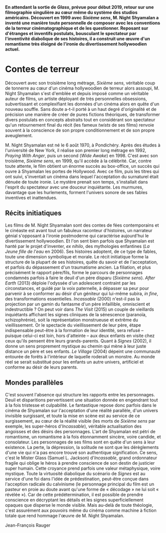 **En attendant la sortie de _Glass_, prévue pour début 2019, retour sur une filmographie singulière au cœur même du système des studios américains. Découvert en 1999 avec _Sixième sens_, M. Night Shyamalan a inventé une manière toute personnelle de composer avec les conventions de la terreur cinématographique et de les questionner. Reposant sur d'étranges et inventifs postulats, bousculant le spectateur par l'inventivité diabolique de ses histoires, il a construit une œuvre d'un romantisme très éloigné de l'ironie du divertissement hollywoodien actuel.**

# Contes de terreur

Découvert avec son troisième long métrage, _Sixième sens_, véritable coup de tonnerre au cœur d'un cinéma hollywoodien de terreur alors assoupi, M. Night Shyamalan s'est d'emblée et depuis imposé comme un véritable auteur de films, un artiste déployant de très personnelles obsessions, subvertissant et complexifiant les données d'un cinéma alors en quête d'un nouveau souffle. Sans doute a-t-il porté à un haut degré d'originalité et de précision une manière de créer de pures fictions théoriques, de transformer divers postulats en concepts abstraits tout en considérant son spectateur qu'un retournement final du récit (les fameux _twists_ de ses films) renvoie souvent à la conscience de son propre conditionnement et de son propre aveuglement.

M. Night Shyamalan est né le 6 août 1970, à Pondichéry. Après des études à l'université de New York, il réalise son premier long métrage en 1992, _Praying With Anger_, puis un second (_Wide Awake_) en 1998. C'est avec son troisième, _Sixième sens_, en 1999, qu'il accède à la célébrité. Car, contre toute attente, le film obtient un énorme succès au box-office, un succès qui ouvre à Shyamalan les portes de Hollywood. Avec ce film, puis les titres qui ont suivi, s'inventait un cinéma dans lequel l'acceptation du surnaturel était dénuée de toute ironie. Le mystère prenait son temps, s'installait dans l'esprit du spectateur avec une douceur inquiétante. Les murmures, davantage que les hurlements, forment l'univers sonore de ses fables inventives et inattendues.

## Récits initiatiques

Les films de M. Night Shyamalan sont des contes de fées contemporains et le cinéaste est avant tout un fabuleux raconteur d'histoires, un narrateur génial s'opposant à l'ironie postmoderne qui caractérise aujourd'hui le divertissement hollywoodien. Et l'on sent bien parfois que Shyamalan est hanté par le projet d'inventer, _ex nihilo_, des mythologies enfantines (_La Jeune fille de l'eau_ en 2006). Ses histoires adoptent, de ce type de fables, toute une dimension symbolique et morale. Le récit initiatique forme la structure de la plupart de ses histoires, quête du savoir et de l'acceptation, et parfois du dépassement d'un traumatisme ancien. La filiation, et plus précisément le rapport père/fils, forme le parcours de personnages condamnés parfois à faire le deuil d'un père disparu (_Sixième sens_). _After Earth_ (2013) déploie l'odyssée d'un adolescent contraint par les circonstances, et guidé par la voix paternelle, à dépasser sa peur pour parvenir à se conformer au désir d'un géniteur qui lui-même subira, _in fine_, des transformations essentielles. _Incassable_ (2000) n'est-il pas la projection par un gamin du fantasme d'un père infaillible, omniscient et indestructible ? On peut voir dans _The Visit_ (2015) un couple de vieillards inquiétants affichant les signes cliniques de la sénescence (paranoïa, schizophrénie), soit la représentation monstrueuse et extrême du vieillissement. Or le spectacle du vieillissement de leur père, étape indispensable peut-être à la formation de leur identité, sera refusé – puisque celui-ci est loin, hors d'atteinte – aux deux enfants en visite chez ceux qu'ils pensent être leurs grands-parents. Quant à _Signes_ (2002), il donne un sens proprement mystique au chemin qui mène à leur juste distance un père et ses enfants. _Le Village_ (2004) dépeint une communauté entourée de forêts à l'intérieur de laquelle roderait un monstre. Au monde réel se serait substitué pour les enfants un autre univers, artificiel et conforme au désir de leurs parents.

## Mondes parallèles

C'est souvent l'absence qui structure les rapports entre les personnages. Deuil et disparitions pervertissent une situation donnée en engendrant tout à la fois tristesse et culpabilité. Le fantastique repose donc parfois dans le cinéma de Shyamalan sur l'acceptation d'une réalité parallèle, d'un univers invisible surgissant, et toute la mise en scène est au service de ce surgissement, au cœur de la réalité visible (les morts de _Sixième sens_ par exemple, les super-héros d'_Incassable_), véritable actualisation des angoisses et des désirs des personnages. L'art de Shyamalan est pétri de romantisme, un romantisme à la fois étonnamment sincère, voire candide, et consolateur. Les personnages de ses films sont en quête d'un sens à leur existence. La perte, la dépression, la solitude ne sont que les dérèglements d'une vie qui n'a pas encore trouvé son authentique signification. Ce sens, c'est le Mister Glass (Samuel L. Jackson) d'_Incassable_, grand ordonnateur fragile qui oblige le héros à prendre conscience de son destin de justicier super humain. Cette croyance prend parfois une valeur métaphysique, voire mystique. Toute la virtuosité diabolique du scénario de _Signes_ est au service d'une foi dans l'idée de prédestination, peut-être conçue dans l'acception radicale du calvinisme (le personnage principal du film est un pasteur en proie au doute avant qu'une forme de « décodage » ne lui soit « révélée »). Car de cette prédétermination, il est possible de prendre conscience en décryptant les détails et les signes superficiellement opaques que disperse le monde visible. Mais au-delà de toute théologie, c'est assurément aux pouvoirs même du cinéma comme machine à fiction totale que rend hommage l'œuvre de M. Night Shyamalan.

Jean-François Rauger
